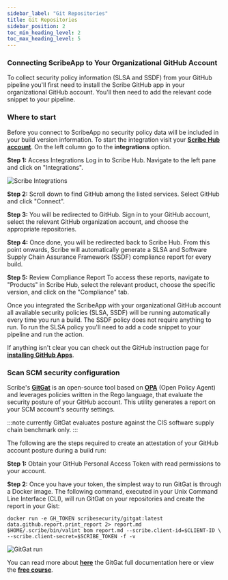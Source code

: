 ```yaml
---
sidebar_label: "Git Repositories"
title: Git Repositories
sidebar_position: 2
toc_min_heading_level: 2
toc_max_heading_level: 5
---
```


### Connecting ScribeApp to Your Organizational GitHub Account

To collect security policy information (SLSA and SSDF) from your GitHub pipeline you'll first need to install the Scribe GitHub app in your organizational GitHub account. You'll then need to add the relevant code snippet to your pipeline.

### Where to start

Before you connect to ScribeApp no security policy data will be included in your build version information. To start the integration visit your **[Scribe Hub account](https://scribehub.scribesecurity.com/ "Scribe Hub Link")**. On the left column go to the **integrations** option.

<!-- <img src='../../../../img/ci/scribe-beta-integrations-1.jpg' alt='Scribe Integrations' width='20%' min-width='150px'/> 

Once you click on **integrations** you'll get to a page that includes links to all possible environments you could integrate with Scribe Hub.
If you scroll down a bit you'd get to the **Source Control** section:

<img src='../../../../img/ci/scribe-beta-source-control-integrations.jpg' alt='Source Control' width='20%' min-width='150px'/> 

To continue press the **connect** link designed to connect ScribeApp to your GitHub organization's account. That will lead you to a page like this:

<img src='../../../../img/ci/install_scribeapp.jpg' alt='Install ScribeApp' width='50%' min-width='500px'/>

Choose the GitHub account you want to integrate the ScribeApp with. Make sure you have owner access to the account to allow the app integration.
Make sure the account is organizational - the integration won't work with a private account.

Once you have chosen the account you wish to integrate with ScribeApp GitHub will present the following window. 

<img src='../../../../img/ci/install_scribeapp_github.jpg' alt='Install ScribeApp Integration' width='50%' min-width='500px'/>

Choose the access level you wish to grant ScribeApp. You can choose to allow it access to all repositories or just select repositories. Note that repositories that are not covered by the ScribeApp will not be able to produce the SLSA provenance. 

After reviewing the access granted to ScribeApp go ahead and approve it by pressing the big green button.

<img src='../../../../img/ci/green_button.jpg' alt='Green button' width='20%' min-width='150px'/> 

Next, you'll be directed to GitHub to approve your access by inputting your password. 

<img src='../../../../img/ci/approve_access.jpg' alt='Approve access' width='30%' min-width='300px'/>

As soon as you provide your password GitHub will handle everything else and redirect you back to the **integrations** page. Note that now there is a green checkmark next to the GitHub icon:

<img src='../../../../img/ci/github_integrated.jpg' alt='Approve access' width='20%' min-width='150px'/>  -->

**Step 1:** Access Integrations Log in to Scribe Hub. Navigate to the left pane and click on "Integrations".

<img src='../../../../img/start/integrations-start.jpg' alt='Scribe Integrations'/>

**Step 2:** Scroll down to find GitHub among the listed services. Select GitHub and click "Connect". 
        
**Step 3:** You will be redirected to GitHub. Sign in to your GitHub account, select the relevant GitHub organization account, and choose the appropriate repositories.

**Step 4:** Once done, you will be redirected back to Scribe Hub. From this point onwards, Scribe will automatically generate a SLSA and Software Supply Chain Assurance Framework (SSDF) compliance report for every build.

**Step 5:** Review Compliance Report To access these reports, navigate to "Products" in Scribe Hub, select the relevant product, choose the specific version, and click on the "Compliance" tab.

Once you integrated the ScribeApp with your organizational GitHub account all available security policies (SLSA, SSDF) will be running automatically every time you run a build. The SSDF policy does not require anything to run. To run the SLSA policy you'll need to add a code snippet to your pipeline and run the action.

If anything isn't clear you can check out the GitHub instruction page for **<a href='https://docs.github.com/en/developers/apps/managing-github-apps/installing-github-apps'>installing GitHub Apps</a>**.

### Scan SCM security configuration 

Scribe's **[GitGat](https://github.com/scribe-public/gitgat#readme)** is an open-source tool based on **[OPA](https://www.openpolicyagent.org/docs/latest/)** (Open Policy Agent) and leverages policies written in the Rego language, that evaluate the security posture of your GitHub account. This utility generates a report on your SCM account's security settings.

:::note
currently GitGat evaluates posture against the CIS software supply chain benchmark only.
:::

The following are the steps required to create an attestation of your GitHub account posture during a build run:

**Step 1:** Obtain your GitHub Personal Access Token with read permissions to your account.

**Step 2:** Once you have your token, the simplest way to run GitGat is through a Docker image. The following command, executed in your Unix Command Line Interface (CLI), will run GitGat on your repositories and create the report in your Gist:
```
docker run -e GH_TOKEN scribesecurity/gitgat:latest data.github.report.print_report 2> report.md
$HOME/.scribe/bin/valint bom report.md --scribe.client-id=$CLIENT-ID \
--scribe.client-secret=$SCRIBE_TOKEN -f -v
```

<img src='../../../../img/start/gitgat-1.jpg' alt='GitGat run'/>

You can read more about **[here](https://github.com/scribe-public/gitgat#readme)** the GitGat full documentation here or view the **[free course](https://training.linuxfoundation.org/training/github-supply-chain-security-using-gitgat-lfd122x/)**.

